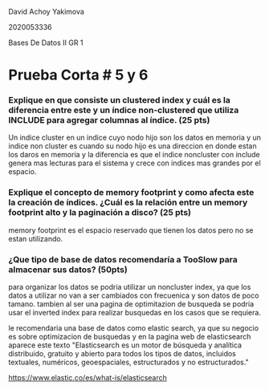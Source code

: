 David Achoy Yakimova

2020053336 

Bases De Datos II GR 1

# Prueba Corta # 5 y 6

### Explique en que consiste un clustered index y cuál es la diferencia entre este y un índice non-clustered que utiliza INCLUDE para agregar columnas al índice. (25 pts)

Un indice cluster en un indice cuyo nodo hijo son los datos en memoria y un indice non cluster es cuando su nodo hijo es una direccion en donde estan los daros en memoria y la diferencia es que el indice noncluster con include genera mas lecturas para el sistema y crece con indices mas grandes por el espacio.


###  Explique el concepto de memory footprint y como afecta este la creación de índices. ¿Cuál es la relación entre un memory footprint alto y la paginación a disco? (25 pts)

memory footprint es el espacio reservado que tienen los datos pero no se estan utilizando.

### ¿Que tipo de base de datos recomendaría a TooSlow para almacenar sus datos? (50pts)

para organizar los datos se podria utilizar un noncluster index, ya que los datos a utilizar no van a ser cambiados con frecuenica y son datos de poco tamano. tambien al ser una pagina de optimitazion de busqueda se podria usar el inverted index para realizar busquedas en los casos que se requiera.

le recomendaria una base de datos como elastic search, ya que su negocio es sobre optimizacion de busquedas y en la pagina web de elasticsearch aparece este texto "Elasticsearch es un motor de búsqueda y analítica distribuido, gratuito y abierto para todos los tipos de datos, incluidos textuales, numéricos, geoespaciales, estructurados y no estructurados." 


https://www.elastic.co/es/what-is/elasticsearch
